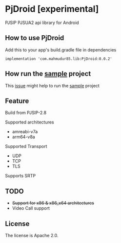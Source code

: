 # PjDroid [experimental]

PJSIP PJSUA2 api library for Android

## How to use PjDroid

Add this to your app's build.gradle file in dependencies

`implementation 'com.mahmudur85.lib:PjDroid:0.0.2'`

## How run the [sample](https://github.com/mahmudur85/PjDroid/tree/master/sample) project

This [issue](https://github.com/mahmudur85/PjDroid/issues/1) might help to run the [sample](https://github.com/mahmudur85/PjDroid/tree/master/sample) project

## Feature

Build from PJSIP-2.8

Supported architectures

- amreabi-v7a
- arm64-v8a

Supported Transport

- UDP
- TCP
- TLS

Supports SRTP

## TODO

- ~~Support for x86 & x86_x64 architectures~~
- Video Call support

## License

The license is Apache 2.0.
